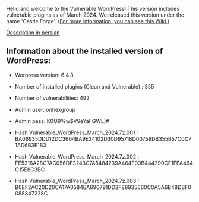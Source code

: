 Hello and welcome to the Vulnerable WordPress!
This version includes vulnerable plugins as of March 2024.
We released this version under the name 'Castle Forge'. ([For more information, you can see this Wiki.](https://en.wikipedia.org/wiki/Kandovan,_Osku)) 

[Description in persian](https://onhexgroup.ir/vulnerable-wordpress-march-2024/)

## Information about the installed version of WordPress:

- Worpress version: 6.4.3
- Number of installed plugins (Clean and Vulnerable) : 355
- Number of vulnerabilities: 492
- Admin user: onhexgroup
- Admin pass: K0O9%w$V9eYaFGWL)#


- Hash Vulnerable_WordPress_March_2024.7z.001 : BA06935DDD12DC3604BA9E34102D30D95718D00759DB355B57C0C71AD6B3E1B3
- Hash Vulnerable_WordPress_March_2024.7z.002 : FE5316A28C7AC056DE3243C7A5484239A464E03B444290CE1FEA464C15E8C3BC
- Hash Vulnerable_WordPress_March_2024.7z.003 : B0EF2AC20D20CA17A0584EA696791DD2F88935660C0A5A6B48DBF0088847228C
